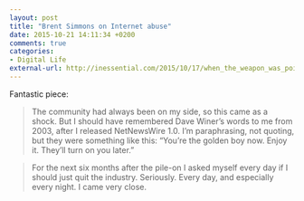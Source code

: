 ```yaml
---
layout: post
title: "Brent Simmons on Internet abuse"
date: 2015-10-21 14:11:34 +0200
comments: true
categories: 
- Digital Life
external-url: http://inessential.com/2015/10/17/when_the_weapon_was_pointed_at_me
---
```


Fantastic piece:

> The community had always been on my side, so this came as a shock. But I should have remembered Dave Winer’s words to me from 2003, after I released NetNewsWire 1.0. I’m paraphrasing, not quoting, but they were something like this: “You’re the golden boy now. Enjoy it. They’ll turn on you later.”

> For the next six months after the pile-on I asked myself every day if I should just quit the industry. Seriously. Every day, and especially every night. I came very close.